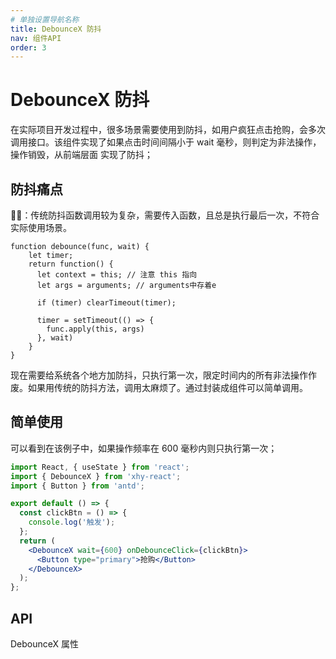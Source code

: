 ```yaml
---
# 单独设置导航名称
title: DebounceX 防抖
nav: 组件API
order: 3
---
```


# DebounceX 防抖

在实际项目开发过程中，很多场景需要使用到防抖，如用户疯狂点击抢购，会多次调用接口。该组件实现了如果点击时间间隔小于 wait 毫秒，则判定为非法操作，操作销毁，从前端层面
实现了防抖；

## 防抖痛点

👨‍💻：传统防抖函数调用较为复杂，需要传入函数，且总是执行最后一次，不符合实际使用场景。

```javascript=
function debounce(func, wait) {
    let timer;
    return function() {
      let context = this; // 注意 this 指向
      let args = arguments; // arguments中存着e

      if (timer) clearTimeout(timer);

      timer = setTimeout(() => {
        func.apply(this, args)
      }, wait)
    }
}
```

现在需要给系统各个地方加防抖，只执行第一次，限定时间内的所有非法操作作废。如果用传统的防抖方法，调用太麻烦了。通过封装成组件可以简单调用。

## 简单使用

可以看到在该例子中，如果操作频率在 600 毫秒内则只执行第一次；

```jsx
import React, { useState } from 'react';
import { DebounceX } from 'xhy-react';
import { Button } from 'antd';

export default () => {
  const clickBtn = () => {
    console.log('触发');
  };
  return (
    <DebounceX wait={600} onDebounceClick={clickBtn}>
      <Button type="primary">抢购</Button>
    </DebounceX>
  );
};
```

## API

DebounceX 属性
<API></API>
